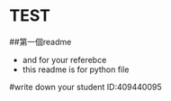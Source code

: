 # TEST

##第一個readme
- and for your referebce
- this readme is for python file

#write down your student ID:409440095
